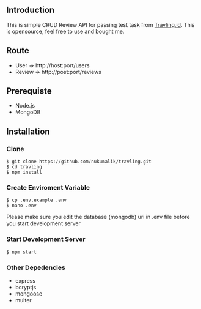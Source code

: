 ## Introduction

This is simple CRUD Review API for passing test task from [Travling.id](https://travling.id). This is opensource, feel free to use and bought me.

## Route

-   User => http://host:port/users
-   Review => http://post:port/reviews

## Prerequiste

-   Node.js
-   MongoDB

## Installation

### Clone

    $ git clone https://github.com/nukumalik/travling.git
    $ cd travling
    $ npm install

### Create Enviroment Variable

    $ cp .env.example .env
    $ nano .env

Please make sure you edit the database (mongodb) uri in .env file before you start development server

### Start Development Server

    $ npm start

### Other Depedencies

-   express
-   bcryptjs
-   mongoose
-   multer
